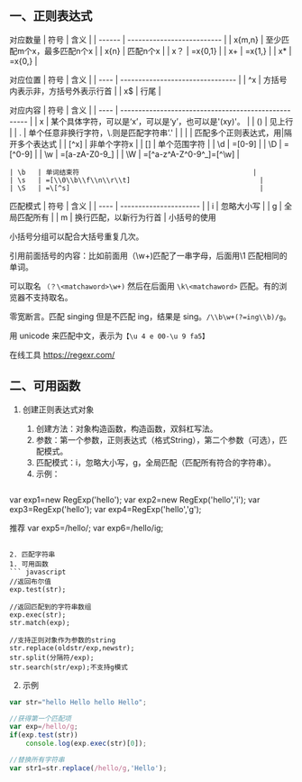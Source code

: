 ## 一、正则表达式
对应数量
| 符号   | 含义                       |
| ------ | -------------------------- |
| x{m,n} | 至少匹配m个x，最多匹配n个x |
| x{n}   | 匹配n个x                   |
| x？    | =x{0,1}                    |
| x+     | =x{1,}                     |
| x*     | =x{0,}                     |

对应位置
| 符号 | 含义                             |
| ---- | -------------------------------- |
| \^x   | 方括号内表示非，方括号外表示行首 |
| x$   | 行尾                             |

对应内容
| 符号 | 含义                                                 |
| ---- | ---------------------------------------------------- |
| x    | 某个具体字符，可以是‘x’，可以是‘y’，也可以是'(xy)'。 |
| ()   | 见上行                                               |
| .    | 单个任意非换行字符，\\.则是匹配字符串’.'                   |
| \|   | 匹配多个正则表达式，用\|隔开多个表达式               |
| [^x] | 非单个字符x                                          |
| []   | 单个范围字符                                         |
| \d   | =[0-9]                                               |
| \D   | =[\^0-9]                                             |
| \w   | =[a-zA-Z0-9_]                                        |
| \W   | =[\^a-z\^A-Z\^0-9\^_]=[\^\w]                         |                                              
```
| \b   | 单词结束符                                           |       
| \s   | =[\\0\\b\\f\\n\\r\\t]                                |
| \S   | =\[^s]                                               |
```

匹配模式
| 符号 | 含义                   |
| ---- | ---------------------- |
| i    | 忽略大小写             |
| g    | 全局匹配所有               |
| m    | 换行匹配，以新行为行首 |
小括号的使用

小括号分组可以配合大括号重复几次。

引用前面括号的内容：比如前面用（\w+)匹配了一串字母，后面用\1 匹配相同的单词。

可以取名 `（？\<matchaword>\w+)` 然后在后面用 `\k\<matchaword>` 匹配。有的浏览器不支持取名。

零宽断言。匹配 singing 但是不匹配 ing，结果是 sing。`/\\b\w+(?=ing\\b)/g`。

用 unicode 来匹配中文，表示为`【\u 4 e 00-\u 9 fa5】`

在线工具 https://regexr.com/


## 二、可用函数

1. 创建正则表达式对象

   1. 创建方法：对象构造函数，构造函数，双斜杠写法。
   2. 参数：第一个参数，正则表达式（格式String），第二个参数（可选），匹配模式。
   3. 匹配模式：i，忽略大小写，g，全局匹配（匹配所有符合的字符串）。
   4. 示例：

   ```javascript
var exp1=new RegExp('hello');
var exp2=new RegExp('hello','i');
var exp3=RegExp('hello');
var exp4=RegExp('hello','g');

推荐
var exp5=/hello/;
var exp6=/hello/ig;
   ```

2. 匹配字符串
   1. 可用函数
   ``` javascript
   //返回布尔值
   exp.test(str);
   
   //返回匹配到的字符串数组
   exp.exec(str);
   str.match(exp);
   
   //支持正则对象作为参数的string
   str.replace(oldstr/exp,newstr);
   str.split(分隔符/exp);
   str.search(str/exp);不支持g模式
   ```

   2. 示例

   ``` javascript
   var str="hello Hello hello Hello";
   
   //获得第一个匹配项
   var exp=/hello/g;
   if(exp.test(str))
       console.log(exp.exec(str)[0]);
   
   //替换所有字符串
   var str1=str.replace(/hello/g,'Hello');
   ```





